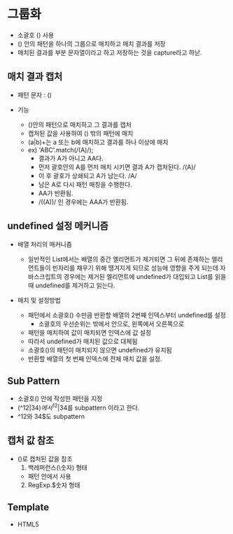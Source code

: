 # 그룹화

* 소괄호 () 사용
* () 안의 패턴을 하나의 그룹으로 매치하고 매치 결과를 저장
* 매치된 결과를 부분 문자열이라고 하고 저장하는 것을 capture라고 하낟.

## 매치 결과 캡처

* 패턴 문자 : ()

* 기능
  * ()안의 패턴으로 매치하고 그 결과를 캡처
  * 캡처된 값을 사용하여 () 밖의 패턴에 매치
  * (a|b)+는 a 또는 b에 매치하고 결과를 하나 이상에 매치
  * ex) 'ABC'.match(/(A)/);
    * 결과가 A가 아니고 AA다.
    * 먼저 괄호안의 A를 먼저 매치 시키면 결과 A가 캡처된다. /(A)/
    * 이 후 괄호가 상쇄되고 A가 남는다. /A/
    * 남은 A로 다시 패턴 매칭을 수행한다.
    * AA가 반환됨.
    * /((A))/ 인 경우에는 AAA가 반환됨.

## undefined 설정 메커니즘

* 배열 처리의 매커니즘
  * 일반적인 List에서는 배열의 중간 엘리먼트가 제거되면 그 뒤에 존재하는 엘리먼트들이 빈자리를 채우기 위해 땡겨지게 되므로 성능에 영향을 주게 되는데 자바스크립트의 경우에는 제거된 엘리먼트에 undefined가 대입되고 List를 읽을 때 undefined를 제거하고 읽는다.

* 매치 및 설정방법
  * 패턴에서 소괄호() 수만큼 반환할 배열의 2번째 인덱스부터 undefined를 설정
    * 소괄호의 우선순위는 밖에서 안으로, 왼쪽에서 오른쪽으로
  * 패턴을 매치하여 값이 매치되면 인덱스에 값 설정
  * 따라서 undefined가 매치된 값으로 대체됨
  * 소괄호()의 패턴이 매치되지 않으면 undefined가 유지됨
  * 반환할 배열의 첫 번째 인덱스에 전체 매치 값을 설정.

## Sub Pattern

* 소괄호() 안에 작성한 패턴을 지정
* (^12|34$)에서 ^12|34$를 subpattern 이라고 한다.
* ^12와 34$도 subpattern

## 캡처 값 참조

* ()로 캡처된 값을 참조
  1. 백레퍼런스(\숫자) 형태
    * 패턴 안에서 사용
  2. RegExp.$숫자 형태

## Template

* HTML5 <template>
  * <template></template>에 템플릿을 작성하고 자바스크립트로 template를 작성하여 표현.

* JavaScript template
  * 문자열과 자바스크립트로 템플릿 작성

* 현재 디렉토리의 template.html 참고

## Back Reference

* 패턴 문자 : \숫자

* 기능
  * 패턴 문자 ()로 캡처한 결과 값을 참조
  * ()로 캡처한 순서를 \에 이어서 작성
  * \1은 첫 번째 ()로 캡처한 값을 참조
  * 0은 null을 반환하며 1부터 9까지 지정 가능

* 표기ㅣ 기준
  * "역참조 특수 문자"라고도 부름
  * 스펙에서는 "십진 이스케이프"로 사용

## RegExp.$숫자

* 그룹화를 사용한 경우 캡처된 값을 Element Array에서 숫자에 해당하는 순서의 값을 반환
* 1~9까지 사용 가능
* 0이거나 범위를 초과하면 undefined 반환

## 콤마 삽입

* 목적
  * 통화 표현을 위해 숫자 값의 세 자리 마다 콤마 삽입
